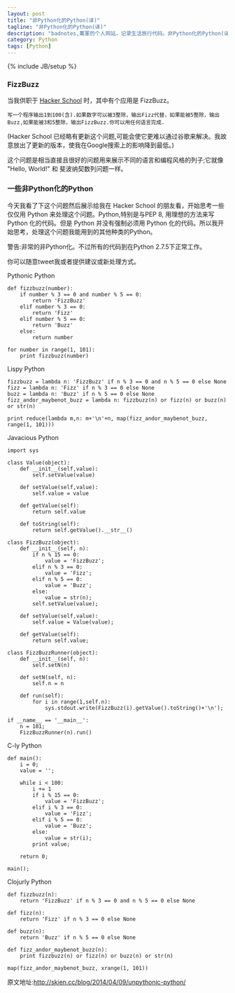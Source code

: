 ```yaml
---
layout: post
title: "非Python化的Python(译)"
tagline: "非Python化的Python(译)"
description: "badnotes,萬軍的个人网站，记录生活旅行代码。非Python化的Python(译)."
category: Python
tags: [Python]
---
```

{% include JB/setup %}


### FizzBuzz

当我供职于 [Hacker School](http://www.hackerschool.com/) 时，其中有个应用是 FizzBuzz。

	写一个程序输出1到100(含).如果数字可以被3整除，输出Fizz代替，如果能被5整除，输出Buzz,如果能被3和5整除，输出FizzBuzz.你可以用任何语言完成.

(Hacker School 已经略有更新这个问题,可能会使它更难以通过谷歌来解决。我故意放出了更新的版本，使我在Google搜索上的影响降到最低。)

这个问题是相当直接且很好的问题用来展示不同的语言和编程风格的列子;它就像 "Hello, World!" 和 斐波纳契数列问题一样。

### 一些非Python化的Python

今天我看了下这个问题然后展示给我在 Hacker School 的朋友看，开始思考一些仅仅用 Python 来处理这个问题。Python,特别是与PEP 8, 用理想的方法来写 Python 化的代码。但是 Python 并没有强制必须用 Python 化的代码。所以我开始思考，处理这个问题我能用到的其他种类的Python。

警告:非常的非Python化。不过所有的代码到在Python 2.7.5下正常工作。

你可以随意tweet我或者提供建议或新处理方式。

Pythonic Python

	def fizzbuzz(number):
	    if number % 3 == 0 and number % 5 == 0:
	        return 'FizzBuzz'
	    elif number % 3 == 0:
	        return 'Fizz'
	    elif number % 5 == 0:
	        return 'Buzz'
	    else:
	        return number

	for number in range(1, 101):
	    print fizzbuzz(number)

Lispy Python

	fizzbuzz = lambda n: 'FizzBuzz' if n % 3 == 0 and n % 5 == 0 else None
	fizz = lambda n: 'Fizz' if n % 3 == 0 else None
	buzz = lambda n: 'Buzz' if n % 5 == 0 else None
	fizz_andor_maybenot_buzz = lambda n: fizzbuzz(n) or fizz(n) or buzz(n) or str(n)

	print reduce(lambda m,n: m+'\n'+n, map(fizz_andor_maybenot_buzz, range(1, 101)))

Javacious Python

	import sys

	class Value(object):
	    def __init__(self,value):
	        self.setValue(value)

	    def setValue(self,value):
	        self.value = value

	    def getValue(self):
	        return self.value

	    def toString(self):
	        return self.getValue().__str__()

	class FizzBuzz(object):
	    def __init__(self, n):
	        if n % 15 == 0:
	            value = 'FizzBuzz';
	        elif n % 3 == 0:
	            value = 'Fizz';
	        elif n % 5 == 0:
	            value = 'Buzz';
	        else:
	            value = str(n);
	        self.setValue(value);

	    def setValue(self,value):
	        self.value = Value(value);

	    def getValue(self):
	        return self.value;

	class FizzBuzzRunner(object):
	    def __init__(self, n):
	        self.setN(n)

	    def setN(self, n):
	        self.n = n

	    def run(self):
	        for i in range(1,self.n):
	            sys.stdout.write(FizzBuzz(i).getValue().toString()+'\n');

	if __name__ == '__main__':
	    n = 101;
	    FizzBuzzRunner(n).run()

C-ly Python

	def main():
	    i = 0;
	    value = '';

	    while i < 100:
	        i += 1
	        if i % 15 == 0:
	            value = 'FizzBuzz';
	        elif i % 3 == 0:
	            value = 'Fizz';
	        elif i % 5 == 0:
	            value = 'Buzz';
	        else:
	            value = str(i);
	        print value;

	    return 0;

	main();


Clojurly Python

	def fizzbuzz(n):
	    return 'FizzBuzz' if n % 3 == 0 and n % 5 == 0 else None

	def fizz(n):
	    return 'Fizz' if n % 3 == 0 else None

	def buzz(n):
	    return 'Buzz' if n % 5 == 0 else None

	def fizz_andor_maybenot_buzz(n):
	    print fizzbuzz(n) or fizz(n) or buzz(n) or str(n)

	map(fizz_andor_maybenot_buzz, xrange(1, 101))


原文地址:http://skien.cc/blog/2014/04/09/unpythonic-python/